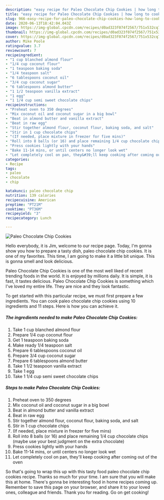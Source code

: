```yaml
---
description: "easy recipe for Paleo Chocolate Chip Cookies | how long to cook Paleo Chocolate Chip Cookies"
title: "easy recipe for Paleo Chocolate Chip Cookies | how long to cook Paleo Chocolate Chip Cookies"
slug: 966-easy-recipe-for-paleo-chocolate-chip-cookies-how-long-to-cook-paleo-chocolate-chip-cookies
date: 2020-06-13T18:42:04.043Z
image: https://img-global.cpcdn.com/recipes/d0ad323f074f2567/751x532cq70/paleo-chocolate-chip-cookies-recipe-main-photo.jpg
thumbnail: https://img-global.cpcdn.com/recipes/d0ad323f074f2567/751x532cq70/paleo-chocolate-chip-cookies-recipe-main-photo.jpg
cover: https://img-global.cpcdn.com/recipes/d0ad323f074f2567/751x532cq70/paleo-chocolate-chip-cookies-recipe-main-photo.jpg
author: Mike Poole
ratingvalue: 3.7
reviewcount: 7
recipeingredient:
- "1 cup blanched almond flour"
- "1/4 cup coconut flour"
- "1 teaspoon baking soda"
- "1/4 teaspoon salt"
- "6 tablespoons coconut oil"
- "3/4 cup coconut sugar"
- "6 tablespoons almond butter"
- "1 1/2 teaspoon vanilla extract"
- "1 egg"
- "1 1/4 cup semi sweet chocolate chips"
recipeinstructions:
- "Preheat oven to 350 degrees"
- "Mix coconut oil and coconut sugar in a big bowl"
- "Beat in almond butter and vanilla extract"
- "Beat in raw egg"
- "Stir together almond flour, coconut flour, baking soda, and salt"
- "Stir in 1 cup chocolate chips"
- "(If needed, place mixture in freezer for five mins)"
- "Roll into 8 balls (or 16) and place remaining 1/4 cup chocolate chips (maybe use your best judgment on the extra chocolate)"
- "Press cookies lightly with your hands"
- "Bake 11-14 mins, or until centers no longer look wet"
- "Let completely cool on pan, they&#39;ll keep cooking after coming out of the oven"
categories:
- Recipe
tags:
- paleo
- chocolate
- chip

katakunci: paleo chocolate chip 
nutrition: 139 calories
recipecuisine: American
preptime: "PT21M"
cooktime: "PT36M"
recipeyield: "3"
recipecategory: Lunch

---
```



![Paleo Chocolate Chip Cookies](https://img-global.cpcdn.com/recipes/d0ad323f074f2567/751x532cq70/paleo-chocolate-chip-cookies-recipe-main-photo.jpg)

Hello everybody, it is Jim, welcome to our recipe page. Today, I'm gonna show you how to prepare a tasty dish, paleo chocolate chip cookies. It is one of my favorites. This time, I am going to make it a little bit unique. This is gonna smell and look delicious.



Paleo Chocolate Chip Cookies is one of the most well liked of recent trending foods in the world. It is enjoyed by millions daily. It is simple, it is fast, it tastes delicious. Paleo Chocolate Chip Cookies is something which I've loved my entire life. They are nice and they look fantastic.


To get started with this particular recipe, we must first prepare a few ingredients. You can cook paleo chocolate chip cookies using 10 ingredients and 11 steps. Here is how you can achieve it.

<!--inarticleads1-->

##### The ingredients needed to make Paleo Chocolate Chip Cookies:

1. Take 1 cup blanched almond flour
1. Prepare 1/4 cup coconut flour
1. Get 1 teaspoon baking soda
1. Make ready 1/4 teaspoon salt
1. Prepare 6 tablespoons coconut oil
1. Prepare 3/4 cup coconut sugar
1. Prepare 6 tablespoons almond butter
1. Take 1 1/2 teaspoon vanilla extract
1. Take 1 egg
1. Take 1 1/4 cup semi sweet chocolate chips




<!--inarticleads2-->

##### Steps to make Paleo Chocolate Chip Cookies:

1. Preheat oven to 350 degrees
1. Mix coconut oil and coconut sugar in a big bowl
1. Beat in almond butter and vanilla extract
1. Beat in raw egg
1. Stir together almond flour, coconut flour, baking soda, and salt
1. Stir in 1 cup chocolate chips
1. (If needed, place mixture in freezer for five mins)
1. Roll into 8 balls (or 16) and place remaining 1/4 cup chocolate chips (maybe use your best judgment on the extra chocolate)
1. Press cookies lightly with your hands
1. Bake 11-14 mins, or until centers no longer look wet
1. Let completely cool on pan, they&#39;ll keep cooking after coming out of the oven




So that's going to wrap this up with this tasty food paleo chocolate chip cookies recipe. Thanks so much for your time. I am sure that you will make this at home. There's gonna be interesting food in home recipes coming up. Remember to save this page on your browser, and share it to your loved ones, colleague and friends. Thank you for reading. Go on get cooking!

